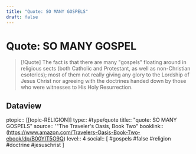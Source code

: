 ```yaml
---
title: "Quote: SO MANY GOSPELS"
draft: false
---
```


# Quote: SO MANY GOSPEL
> [!Quote]
> The fact is that there are many "gospels" floating around in religious sects (both Catholic and Protestant, as well as non-Christian esoterics); most of them not really giving any glory to the Lordship of Jesus Christ nor agreeing with the doctrines handed down by those who were witnesses to His Holy Resurrection.

## Dataview
ptopic:: [[topic-RELIGION]]
type:: #type/quote
title:: "quote: SO MANY GOSPELS"
source:: '"The Traveler's Oasis, Book Two"
booklink:: (https://www.amazon.com/Travelers-Oasis-Book-Two-ebook/dp/B00YIT5O9Q)
level:: 4
social:: [ #gospels #false #religion #doctrine #jesuschrist ]